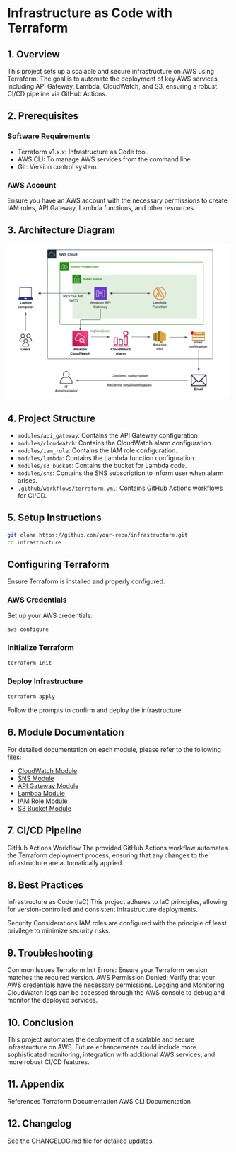 # Infrastructure as Code with Terraform

## 1. Overview

This project sets up a scalable and secure infrastructure on AWS using Terraform. The goal is to automate the deployment of key AWS services, including API Gateway, Lambda, CloudWatch, and S3, ensuring a robust CI/CD pipeline via GitHub Actions.

## 2. Prerequisites

### Software Requirements
- Terraform v1.x.x: Infrastructure as Code tool.
- AWS CLI: To manage AWS services from the command line.
- Git: Version control system.

### AWS Account
Ensure you have an AWS account with the necessary permissions to create IAM roles, API Gateway, Lambda functions, and other resources.

## 3. Architecture Diagram

![Project Architecture](docs/assets/architecture.png)

## 4. Project Structure

- `modules/api_gateway`: Contains the API Gateway configuration.
- `modules/cloudwatch`: Contains the CloudWatch alarm configuration.
- `modules/iam_role`: Contains the IAM role configuration.
- `modules/lambda`: Contains the Lambda function configuration.
- `modules/s3_bucket`: Contains the bucket for Lambda code.
- `modules/sns`: Contains the SNS subscription to inform user when alarm arises.
- `.github/workflows/terraform.yml`: Contains GitHub Actions workflows for CI/CD.

## 5. Setup Instructions

   ```bash
   git clone https://github.com/your-repo/infrastructure.git
   cd infrastructure
   ```

## Configuring Terraform
Ensure Terraform is installed and properly configured.

### AWS Credentials
Set up your AWS credentials:

   ```bash
   aws configure
   ```

### Initialize Terraform

   ```bash
   terraform init
   ```

### Deploy Infrastructure

   ```bash
   terraform apply
   ```

Follow the prompts to confirm and deploy the infrastructure.

## 6. Module Documentation

For detailed documentation on each module, please refer to the following files:

- [CloudWatch Module](docs/cloudwatch.md)
- [SNS Module](docs/sns.md)
- [API Gateway Module](docs/api_gateway.md)
- [Lambda Module](docs/lambda.md)
- [IAM Role Module](docs/iam_role.md)
- [S3 Bucket Module](docs/s3_bucket.md)

## 7. CI/CD Pipeline
GitHub Actions Workflow
The provided GitHub Actions workflow automates the Terraform deployment process, ensuring that any changes to the infrastructure are automatically applied.

## 8. Best Practices
Infrastructure as Code (IaC)
This project adheres to IaC principles, allowing for version-controlled and consistent infrastructure deployments.

Security Considerations
IAM roles are configured with the principle of least privilege to minimize security risks.

## 9. Troubleshooting
Common Issues
Terraform Init Errors: Ensure your Terraform version matches the required version.
AWS Permission Denied: Verify that your AWS credentials have the necessary permissions.
Logging and Monitoring
CloudWatch logs can be accessed through the AWS console to debug and monitor the deployed services.

## 10. Conclusion
This project automates the deployment of a scalable and secure infrastructure on AWS. Future enhancements could include more sophisticated monitoring, integration with additional AWS services, and more robust CI/CD features.

## 11. Appendix
References
Terraform Documentation
AWS CLI Documentation

## 12. Changelog
See the CHANGELOG.md file for detailed updates.